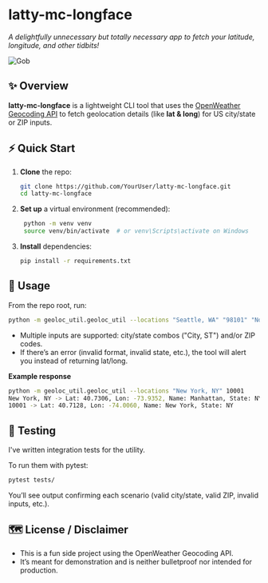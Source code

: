 # latty-mc-longface
*A delightfully unnecessary but totally necessary app to fetch your latitude, longitude, and other tidbits!*

![Gob](https://media1.giphy.com/media/v1.Y2lkPTc5MGI3NjExbGdvc3BsODc1ZjBtcWszMDBzdjM1cHM4cHhhbzE2amU1YW9mdjBsNiZlcD12MV9pbnRlcm5hbF9naWZfYnlfaWQmY3Q9Zw/F38LjRkZmQwww/giphy.gif)

## ✨ Overview
**latty-mc-longface** is a lightweight CLI tool that uses the [OpenWeather Geocoding API](https://openweathermap.org/api/geocoding-api) to fetch geolocation details (like **lat & long**) for US city/state or ZIP inputs.

## ⚡ Quick Start
1. **Clone** the repo:
   ```bash
   git clone https://github.com/YourUser/latty-mc-longface.git
   cd latty-mc-longface
2. **Set up** a virtual environment (recommended):
   ```bash
    python -m venv venv
    source venv/bin/activate  # or venv\Scripts\activate on Windows
3. **Install** dependencies:
    ```bash
    pip install -r requirements.txt

## 🚀 Usage
From the repo root, run:
```bash
python -m geoloc_util.geoloc_util --locations "Seattle, WA" "98101" "Nopeville, XX"
```
- Multiple inputs are supported: city/state combos ("City, ST") and/or ZIP codes.
- If there’s an error (invalid format, invalid state, etc.), the tool will alert you instead of returning lat/long.

**Example response**
```bash
python -m geoloc_util.geoloc_util --locations "New York, NY" 10001
New York, NY -> Lat: 40.7306, Lon: -73.9352, Name: Manhattan, State: NY
10001 -> Lat: 40.7128, Lon: -74.0060, Name: New York, State: NY
```

## 🧪 Testing
I've written integration tests for the utility. 

To run them with pytest:
```bash
pytest tests/
```
You’ll see output confirming each scenario (valid city/state, valid ZIP, invalid inputs, etc.).

## 🗺️ License / Disclaimer
- This is a fun side project using the OpenWeather Geocoding API.
- It’s meant for demonstration and is neither bulletproof nor intended for production.